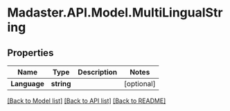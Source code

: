 # Madaster.API.Model.MultiLingualString
## Properties

Name | Type | Description | Notes
------------ | ------------- | ------------- | -------------
**Language** | **string** |  | [optional] 

[[Back to Model list]](../README.md#documentation-for-models) [[Back to API list]](../README.md#documentation-for-api-endpoints) [[Back to README]](../README.md)

